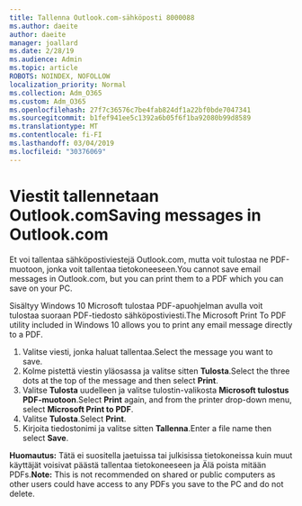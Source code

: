 ```yaml
---
title: Tallenna Outlook.com-sähköposti 8000088
ms.author: daeite
author: daeite
manager: joallard
ms.date: 2/28/19
ms.audience: Admin
ms.topic: article
ROBOTS: NOINDEX, NOFOLLOW
localization_priority: Normal
ms.collection: Adm_O365
ms.custom: Adm_O365
ms.openlocfilehash: 27f7c36576c7be4fab824df1a22bf0bde7047341
ms.sourcegitcommit: b1fef941ee5c1392a6b05f6f1ba92080b99d8589
ms.translationtype: MT
ms.contentlocale: fi-FI
ms.lasthandoff: 03/04/2019
ms.locfileid: "30376069"
---
```

# <a name="saving-messages-in-outlookcom"></a><span data-ttu-id="c9d32-102">Viestit tallennetaan Outlook.com</span><span class="sxs-lookup"><span data-stu-id="c9d32-102">Saving messages in Outlook.com</span></span>

<span data-ttu-id="c9d32-103">Et voi tallentaa sähköpostiviestejä Outlook.com, mutta voit tulostaa ne PDF-muotoon, jonka voit tallentaa tietokoneeseen.</span><span class="sxs-lookup"><span data-stu-id="c9d32-103">You cannot save email messages in Outlook.com, but you can print them to a PDF which you can save on your PC.</span></span>

<span data-ttu-id="c9d32-104">Sisältyy Windows 10 Microsoft tulostaa PDF-apuohjelman avulla voit tulostaa suoraan PDF-tiedosto sähköpostiviesti.</span><span class="sxs-lookup"><span data-stu-id="c9d32-104">The Microsoft Print To PDF utility included in Windows 10 allows you to print any email message directly to a PDF.</span></span>

1. <span data-ttu-id="c9d32-105">Valitse viesti, jonka haluat tallentaa.</span><span class="sxs-lookup"><span data-stu-id="c9d32-105">Select the message you want to save.</span></span>
2. <span data-ttu-id="c9d32-106">Kolme pistettä viestin yläosassa ja valitse sitten **Tulosta**.</span><span class="sxs-lookup"><span data-stu-id="c9d32-106">Select the three dots at the top of the message and then select **Print**.</span></span>
3. <span data-ttu-id="c9d32-107">Valitse **Tulosta** uudelleen ja valitse tulostin-valikosta **Microsoft tulostus PDF-muotoon**.</span><span class="sxs-lookup"><span data-stu-id="c9d32-107">Select **Print** again, and from the printer drop-down menu, select **Microsoft Print to PDF**.</span></span>
4. <span data-ttu-id="c9d32-108">Valitse **Tulosta**.</span><span class="sxs-lookup"><span data-stu-id="c9d32-108">Select **Print**.</span></span>
5. <span data-ttu-id="c9d32-109">Kirjoita tiedostonimi ja valitse sitten **Tallenna**.</span><span class="sxs-lookup"><span data-stu-id="c9d32-109">Enter a file name then select **Save**.</span></span>

<span data-ttu-id="c9d32-110">**Huomautus:** Tätä ei suositella jaetuissa tai julkisissa tietokoneissa kuin muut käyttäjät voisivat päästä tallentaa tietokoneeseen ja Älä poista mitään PDFs.</span><span class="sxs-lookup"><span data-stu-id="c9d32-110">**Note:** This is not recommended on shared or public computers as other users could have access to any PDFs you save to the PC and do not delete.</span></span>